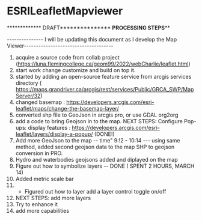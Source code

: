 # ESRILeafletMapviewer

************* DRAFT***************
****************************PROCESSING STEPS******************************

--------------- I will be updating this document as I develop the Map Viewer-------------------------------------




1) acquire a source code from collab project (https://luna.flemingcollege.ca/geom99/2022/webCharlie/leaflet.html)
2) start work change customize and build on top it.
3) started by adding an  open-source feature service from arcgis  services directory ( https://maps.grandriver.ca/arcgis/rest/services/Public/GRCA_SWP/MapServer/32)
4) changed basemap : https://developers.arcgis.com/esri-leaflet/maps/change-the-basemap-layer/
5) converted shp file to GeoJson in arcgis pro, or use GDAL org2org
6) add a code to bring Geojson in to the map.
NEXT STEPS: 
Configure Pop-ups: display features : https://developers.arcgis.com/esri-leaflet/layers/display-a-popup/ (DONE!)
7) Add more GeoJson to the map -- time" 9:!2 - 10:14  --- using same method, added second geojson data to the map
   SHP to geojson conversion in PRO.
8) Hydro and waterbodies geojsons added and diplayed on the map
9) Figure out how to symbolize layers -- DONE ( SPENT 2 HOURS, MARCH 14) 
10) Added metric scale bar
11) - Figured out how to layer add a layer control toggle on/off
12) NEXT STEPS: add more layers
13) Try to enhance it
14) add more capabilities


